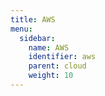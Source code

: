 ```yaml
---
title: AWS
menu:
  sidebar:
    name: AWS
    identifier: aws
    parent: cloud
    weight: 10
---
```

